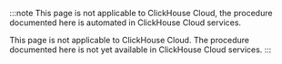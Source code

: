 
:::note
This page is not applicable to ClickHouse Cloud, the procedure documented here is automated in ClickHouse Cloud services.

This page is not applicable to ClickHouse Cloud. The procedure documented here is not yet available in ClickHouse Cloud services.
:::
